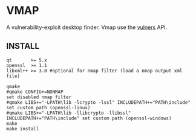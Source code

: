 # VMAP

A vulnerability-exploit desktop finder. Vmap use the [vulners](https://vulners.com/api/v3/) API.

## INSTALL

```shell
qt       >= 5.x
openssl  >= 1.1
libxml++ >= 3.0 #optional for nmap filter (load a nmap output xml file)
```

```shell
qmake
#qmake CONFIG+=NONMAP                                                      set disabled nmap filter
#qmake LIBS+="-LPATH\lib -lcrypto -lssl" INCLUDEPATH+="PATH\include"       set custom path (openssl-linux)
#qmake LIBS+="-LPATH\lib -llibcrypto -llibssl" INCLUDEPATH+="PATH\include" set custom path (openssl-windows)
make
make install
```

